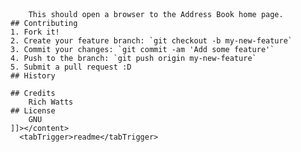 <snippet>
	  <content><![CDATA[
	# ${1:TowersAddressBook}
		Project using React, Redux and Asp.net Webapi.
		Anyone looking for an example of using these technologies together, I hope you find it useful.
	## Installation
		1) Clone repository.
	## Usage
		1) Launch the WebApi server
			a. Open Towers.Web.Api solution in visual studio.
			b. Run the solution (this will start the web api server)
		2) Launch the web site
			a. Open a command prompt with NPM in the path
			b. Change directories to Towers.Web.Ui
			c. Run the command "npm start -s"
		
		This should open a browser to the Address Book home page.
	## Contributing
	1. Fork it!
	2. Create your feature branch: `git checkout -b my-new-feature`
	3. Commit your changes: `git commit -am 'Add some feature'`
	4. Push to the branch: `git push origin my-new-feature`
	5. Submit a pull request :D
	## History
	
	## Credits
		Rich Watts
	## License
		GNU
	]]></content>
	  <tabTrigger>readme</tabTrigger>
</snippet>